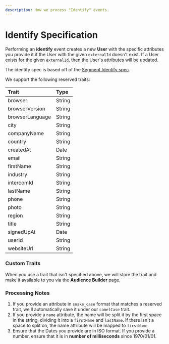 ```yaml
---
description: How we process "Identify" events.
---
```


# Identify Specification

Performing an **identify** event creates a new **User** with the specific attributes you provide it if the User with the given `externalId` doesn't exist. If a User exists for the given `externalId`, then the User's attributes will be updated. 

The identify spec is based off of the [Segment Identify spec](https://segment.com/docs/connections/spec/identify/).

We support the following reserved traits:

| Trait | Type |
| :--- | :--- |
| browser | String |
| browserVersion | String |
| browserLanguage | String |
| city | String |
| companyName | String |
| country | String |
| createdAt | Date |
| email | String |
| firstName | String |
| industry | String |
| intercomId | String |
| lastName | String |
| phone | String |
| photo | String |
| region | String |
| title | String |
| signedUpAt | Date |
| userId | String |
| websiteUrl | String |

### Custom Traits

When you use a trait that isn't specified above, we will store the trait and make it available to you via the **Audience Builder** page.

### Processing Notes

1. If you provide an attribute in `snake_case` format that matches a reserved trait, we'll automatically save it under our `camelCase` trait. 
2. If you provide a `name` attribute, the name will be split it by the first space in the string, dividing it into a `firstName` and `lastName`. If there isn't a space to split on, the name attribute will be mapped to `firstName`. 
3. Ensure that the Dates you provide are in ISO format. If you provide a number, ensure that it is in **number of milliseconds** since 1970/01/01. 

